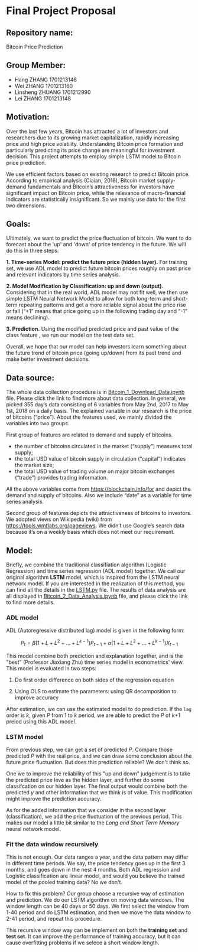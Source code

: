 # Final Project Proposal

## Repository name: 
Bitcoin Price Prediction

## Group Member:
* Hang ZHANG        1701213146
* Wei ZHANG         1701213160
* Linsheng ZHUANG   1701212990
* Lei ZHANG         1701213148


## Motivation:
Over the last few years, Bitcoin has attracted a lot of investors and researchers due to its growing market capitalization, rapidly increasing price and high price volatility. Understanding Bitcoin price formation and particularly predicting its price change are meaningful for investment decision. This project attempts to employ simple LSTM model to Bitcoin price prediction.

We use efficient factors based on existing research to predict Bitcoin price. According to empirical analysis (Ciaian, 2016), Bitcoin market supply-demand fundamentals and Bitcoin’s attractiveness for investors have significant impact on Bitcoin price, while the relevance of macro-financial indicators are statistically insignificant. So we mainly use data for the first two dimensions.


## Goals:
Ultimately, we want to predict the price fluctuation of bitcoin. We want to do forecast about the 'up' and 'down' of price tendency in the future. We will do this in three steps:

**1. Time-series Model: predict the future price (hidden layer).**  For training set, we use ADL model to predict future bitcoin prices roughly on past price and relevant indicators by time series analysis.

**2. Model Modification by Classification: up and down (output).**  Considering that in the real world, ADL model may not fit well, we then use simple LSTM Neural Network Model to allow for both long-term and short-term repeating patterns and get a more reliable signal about the price rise or fall (“+1” means that price going up in the following trading day and “-1” means declining).

**3. Prediction.**  Using the modified predicted price and past value of the class feature , we run our model on the test data set.

Overall, we hope that our model can help investors learn something about the future trend of bitcoin price (going up/down) from its past trend and make better investment decisions.

## Data source:
The whole data collection procedure is in [Bitcoin_1_Download_Data.ipynb](https://github.com/LeiZHANG1995/PHBS_TQFML/blob/master/Project/Bitcoin_1_Download_Data.ipynb) file. Please click the link to find more about data collection. In general, we picked 355 day’s data consisting of 6 variables from May 2nd, 2017 to May 1st, 2018 on a daily basis. The explained variable in our research is the price of bitcoins (“price”). About the features used, we mainly divided the variables into two groups.

First group of features are related to demand and supply of bitcoins. 
* the number of bitcoins circulated in the market (“supply”) measures total supply;
* the total USD value of bitcoin supply in circulation (“capital”) indicates the market size;
* the total USD value of trading volume on major bitcoin exchanges (“trade”) provides trading information.

All the above variables come from https://blockchain.info/for and depict the demand and supply of bitcoins. Also we include “date” as a variable for time series analysis.

Second group of features depicts the attractiveness of bitcoins to investors. We adopted views on Wikipedia (wiki) from https://tools.wmflabs.org/pageviews. We didn’t use Google’s search data because it’s on a weekly basis which does not meet our requirement.

## Model:
Briefly, we combine the traditional classifiation algorithm (Logistic Regression) and time series regression (ADL model) together. We call our original algorithm **LSTM** model, which is inspired from the LSTM neural network model. If you are interested in the realization of this method, you can find all the details in the [LSTM.py](https://github.com/LeiZHANG1995/PHBS_TQFML/blob/master/Project/LSTM.py) file. The results of data analysis are all displayed in [Bitcoin_2_Data_Analysis.ipynb](https://github.com/LeiZHANG1995/PHBS_TQFML/blob/master/Project/Bitcoin_2_Data_Analysis.ipynb) file, and please click the link to find more details. 

### ADL model
ADL (Autoregressive distributed lag) model is given in the following form:

$$ P_t = \beta (1+L+L^2+...+L^{k-1})P_{t-1}+\alpha (1+L+L^2+...+L^{k-1})X_{t-1} $$

This model combine both prediction and explanation together, and is the "best" (Professor Jiaxiang Zhu) time series model in econometrics' view. This model is evaluated in two steps:

1) Do first order difference on both sides of the regression equation

2) Using OLS to estimate the parameters: using QR decomposition to improve accuracy

After estimation, we can use the estimated model to do prediction. If the `lag` order is _k_, given _P_ from 1 to _k_ period, we are able to predict the _P_ of _k_+1 preiod using this ADL model. 

### LSTM model
From previous step, we can get a set of predicted _P_. Compare those predicted _P_ with the real price, and we can draw some conclusion about the future price fluctuation. But does this prediction reliable? We don't think so. 

One we to improve the reliability of this "up and down" judgement is to take the predicted price leve as the hidden layer, and further do some classifcation on our hidden layer. The final output would combine both the predicted _y_ and other information that we think is of value. This modification might improve the prediction accuracy. 

As for the added information that we consider in the second layer (classification), we add the price fluctuation of the previous period. This makes our model a little bit similar to the _Long and Short Term Memory_ neural network model. 

### Fit the data window recursively
This is not enough. Our data ranges a year, and the data pattern may differ in different time periods. We say, the price tendency goes up in the first 3 months, and goes down in the nest 4 months. Both ADL regression and Logistic classification are linear model, and would you believe the trained model of the pooled training data? No we don't. 

How to fix this problem? Our group choose a recursive way of estimation and prediction. We do our LSTM algorithm on moving data windows. The window length can be 40 days or 50 days. We first select the window from 1-40 period and do LSTM estimation, and then we move the data window to 2-41 period, and repeat this procedure. 

This recursive window way can be implement on both the **training set** and **test set**. It can improve the performance of training accuracy, but it can cause overfitting problems if we selece a short window length. 

